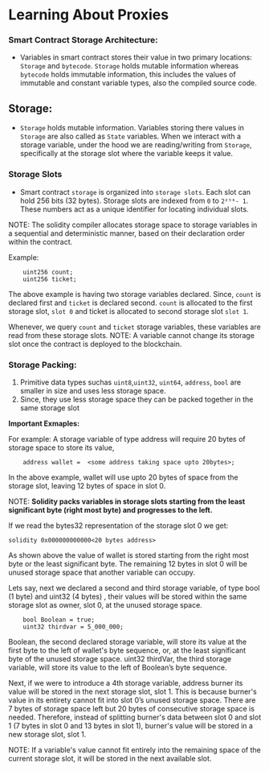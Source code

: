 # Learning About Proxies

### Smart Contract Storage Architecture:

* Variables in smart contract stores their value in two primary locations: `Storage` and `bytecode`. `Storage` holds mutable information whereas `bytecode` holds immutable information, this includes the values of immutable and constant variable types, also the compiled source code.


## Storage:

* `Storage` holds mutable information. Variables storing there values in `Storage` are also called as `State` variables. When we interact with a storage variable, under the hood we are reading/writing from `Storage`, specifically at the storage slot where the variable keeps it value.

### Storage Slots

* Smart contract `storage` is organized into `storage slots`. Each slot can hold 256 bits (32 bytes). Storage slots are indexed from `0` to `2²⁵⁶- 1`. These numbers act as a unique identifier for locating individual slots.

NOTE: The solidity compiler allocates storage space to storage variables in  a sequential and deterministic manner, based on their declaration order within the contract.

Example:

```solidity
    uint256 count;
    uint256 ticket;
```

The above example is having two storage variables declared. Since, `count` is declared first and `ticket` is declared second. `count` is allocated to the first storage slot, `slot 0` and ticket is allocated to second storage slot `slot 1`. 

Whenever, we query `count` and `ticket` storage variables, these variables are read from these storage slots. NOTE:  A variable cannot change its storage slot once the contract is deployed to the blockchain.


### Storage Packing:

1. Primitive data types suchas `uint8`,`uint32`, `uint64`, `address`, `bool` are smaller in  size and uses less storage space.
2. Since, they use less storage space they can be packed together in the same storage slot

**Important Exmaples:**

For example: A storage variable of type address will require 20 bytes of storage space to store its value,

```solidity
    address wallet =  <some address taking space upto 20bytes>;
```

In the above example, wallet will use upto 20 bytes of space from the storage slot, leaving 12 bytes of space in slot 0.

NOTE: <b>Solidity packs variables in storage slots starting from the least significant byte (right most byte) and progresses to the left.</b>

If we read the bytes32 representation of the storage slot 0 we get:

```solidity 0x000000000000<20 bytes address>```

As shown above the value of wallet is stored starting from the right most byte or the least significant byte. The remaining 12 bytes in slot 0 will be unused storage space that another variable can occupy.

Lets say, next we declared a second and third storage variable, of type bool (1 byte) and uint32 (4 bytes) , their values will be stored within the same storage slot as owner, slot 0, at the unused storage space.

```solidity
    bool Boolean = true;
    uint32 thirdvar = 5_000_000;
```
 
Boolean, the second declared storage variable, will store its value at the first byte to the left of wallet's byte sequence, or, at the least significant byte of the unused storage space. uint32 thirdVar, the third storage variable, will store its value to the left of Boolean’s byte sequence. 

Next, if we were to introduce a 4th storage variable, address burner its value will be stored in the next storage slot, slot 1. This is because burner's value in its entirety cannot fit into slot 0’s unused storage space. There are 7 bytes of storage space left but 20 bytes of consecutive storage space is needed. Therefore, instead of splitting burner's data between slot 0 and slot 1 (7 bytes in slot 0 and 13 bytes in slot 1), burner's value will be stored in a new storage slot, slot 1.

NOTE: If a variable's value cannot fit entirely into the remaining space of the current storage slot, it will be stored in the next available slot.

















